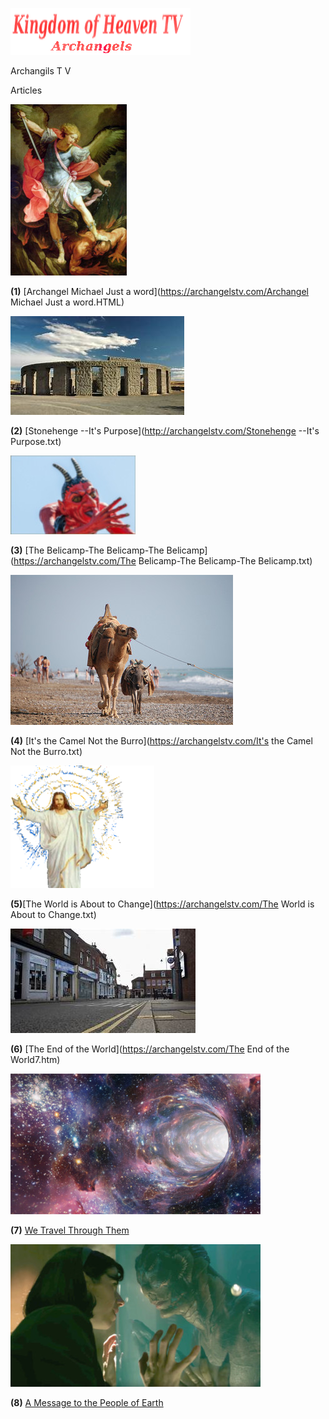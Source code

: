 
![](images/logo_main.png)


Archangils  T V

Articles


![](images/10.jpg)

**(1)** [Archangel Michael Just a word](https://archangelstv.com/Archangel Michael Just a word.HTML)

![](images/stonrhenge.jpg)

**(2)** [Stonehenge --It's Purpose](http://archangelstv.com/Stonehenge --It's Purpose.txt)

![](images/belicamp.jpg)

**(3)** [The Belicamp-The Belicamp-The Belicamp](https://archangelstv.com/The Belicamp-The Belicamp-The Belicamp.txt)

![](images/camel1.jpg)

**(4)** [It's the Camel Not the Burro](https://archangelstv.com/It's the Camel Not the Burro.txt)

![](images/user3_bg.png)

**(5)**[The World is About to Change](https://archangelstv.com/The World is About to Change.txt)

![](images/end6.jpg)

**(6)** [The End of the World](https://archangelstv.com/The End of the World7.htm)

![](images/What-is-a-Wormhole.jpg)
  
**(7)** [We Travel Through Them](https://archangelstv.com/We-Travel-Through-Them.html)

![](images/8.jpg)

**(8)** [A Message to the People of Earth](https://archangelstv.com/A-Message-to-the-People-of-Earth.html)
